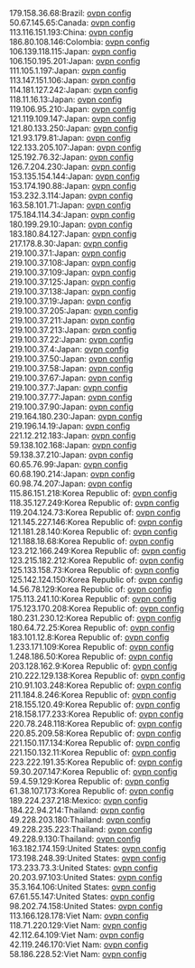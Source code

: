 179.158.36.68:Brazil: [ovpn config](vpn/179_158_36_68.ovpn)  
50.67.145.65:Canada: [ovpn config](vpn/50_67_145_65.ovpn)  
113.116.151.193:China: [ovpn config](vpn/113_116_151_193.ovpn)  
186.80.108.146:Colombia: [ovpn config](vpn/186_80_108_146.ovpn)  
106.139.118.115:Japan: [ovpn config](vpn/106_139_118_115.ovpn)  
106.150.195.201:Japan: [ovpn config](vpn/106_150_195_201.ovpn)  
111.105.1.197:Japan: [ovpn config](vpn/111_105_1_197.ovpn)  
113.147.151.106:Japan: [ovpn config](vpn/113_147_151_106.ovpn)  
114.181.127.242:Japan: [ovpn config](vpn/114_181_127_242.ovpn)  
118.11.16.13:Japan: [ovpn config](vpn/118_11_16_13.ovpn)  
119.106.95.210:Japan: [ovpn config](vpn/119_106_95_210.ovpn)  
121.119.109.147:Japan: [ovpn config](vpn/121_119_109_147.ovpn)  
121.80.133.250:Japan: [ovpn config](vpn/121_80_133_250.ovpn)  
121.93.179.81:Japan: [ovpn config](vpn/121_93_179_81.ovpn)  
122.133.205.107:Japan: [ovpn config](vpn/122_133_205_107.ovpn)  
125.192.76.32:Japan: [ovpn config](vpn/125_192_76_32.ovpn)  
126.7.204.230:Japan: [ovpn config](vpn/126_7_204_230.ovpn)  
153.135.154.144:Japan: [ovpn config](vpn/153_135_154_144.ovpn)  
153.174.190.88:Japan: [ovpn config](vpn/153_174_190_88.ovpn)  
153.232.3.114:Japan: [ovpn config](vpn/153_232_3_114.ovpn)  
163.58.101.71:Japan: [ovpn config](vpn/163_58_101_71.ovpn)  
175.184.114.34:Japan: [ovpn config](vpn/175_184_114_34.ovpn)  
180.199.29.10:Japan: [ovpn config](vpn/180_199_29_10.ovpn)  
183.180.84.127:Japan: [ovpn config](vpn/183_180_84_127.ovpn)  
217.178.8.30:Japan: [ovpn config](vpn/217_178_8_30.ovpn)  
219.100.37.1:Japan: [ovpn config](vpn/219_100_37_1.ovpn)  
219.100.37.108:Japan: [ovpn config](vpn/219_100_37_108.ovpn)  
219.100.37.109:Japan: [ovpn config](vpn/219_100_37_109.ovpn)  
219.100.37.125:Japan: [ovpn config](vpn/219_100_37_125.ovpn)  
219.100.37.138:Japan: [ovpn config](vpn/219_100_37_138.ovpn)  
219.100.37.19:Japan: [ovpn config](vpn/219_100_37_19.ovpn)  
219.100.37.205:Japan: [ovpn config](vpn/219_100_37_205.ovpn)  
219.100.37.211:Japan: [ovpn config](vpn/219_100_37_211.ovpn)  
219.100.37.213:Japan: [ovpn config](vpn/219_100_37_213.ovpn)  
219.100.37.22:Japan: [ovpn config](vpn/219_100_37_22.ovpn)  
219.100.37.4:Japan: [ovpn config](vpn/219_100_37_4.ovpn)  
219.100.37.50:Japan: [ovpn config](vpn/219_100_37_50.ovpn)  
219.100.37.58:Japan: [ovpn config](vpn/219_100_37_58.ovpn)  
219.100.37.67:Japan: [ovpn config](vpn/219_100_37_67.ovpn)  
219.100.37.7:Japan: [ovpn config](vpn/219_100_37_7.ovpn)  
219.100.37.77:Japan: [ovpn config](vpn/219_100_37_77.ovpn)  
219.100.37.90:Japan: [ovpn config](vpn/219_100_37_90.ovpn)  
219.164.180.230:Japan: [ovpn config](vpn/219_164_180_230.ovpn)  
219.196.14.19:Japan: [ovpn config](vpn/219_196_14_19.ovpn)  
221.12.212.183:Japan: [ovpn config](vpn/221_12_212_183.ovpn)  
59.138.102.168:Japan: [ovpn config](vpn/59_138_102_168.ovpn)  
59.138.37.210:Japan: [ovpn config](vpn/59_138_37_210.ovpn)  
60.65.76.99:Japan: [ovpn config](vpn/60_65_76_99.ovpn)  
60.68.190.214:Japan: [ovpn config](vpn/60_68_190_214.ovpn)  
60.98.74.207:Japan: [ovpn config](vpn/60_98_74_207.ovpn)  
115.86.151.218:Korea Republic of: [ovpn config](vpn/115_86_151_218.ovpn)  
118.35.127.249:Korea Republic of: [ovpn config](vpn/118_35_127_249.ovpn)  
119.204.124.73:Korea Republic of: [ovpn config](vpn/119_204_124_73.ovpn)  
121.145.227.146:Korea Republic of: [ovpn config](vpn/121_145_227_146.ovpn)  
121.181.28.140:Korea Republic of: [ovpn config](vpn/121_181_28_140.ovpn)  
121.188.18.68:Korea Republic of: [ovpn config](vpn/121_188_18_68.ovpn)  
123.212.166.249:Korea Republic of: [ovpn config](vpn/123_212_166_249.ovpn)  
123.215.182.212:Korea Republic of: [ovpn config](vpn/123_215_182_212.ovpn)  
125.133.158.73:Korea Republic of: [ovpn config](vpn/125_133_158_73.ovpn)  
125.142.124.150:Korea Republic of: [ovpn config](vpn/125_142_124_150.ovpn)  
14.56.78.129:Korea Republic of: [ovpn config](vpn/14_56_78_129.ovpn)  
175.113.241.10:Korea Republic of: [ovpn config](vpn/175_113_241_10.ovpn)  
175.123.170.208:Korea Republic of: [ovpn config](vpn/175_123_170_208.ovpn)  
180.231.230.12:Korea Republic of: [ovpn config](vpn/180_231_230_12.ovpn)  
180.64.72.25:Korea Republic of: [ovpn config](vpn/180_64_72_25.ovpn)  
183.101.12.8:Korea Republic of: [ovpn config](vpn/183_101_12_8.ovpn)  
1.233.171.109:Korea Republic of: [ovpn config](vpn/1_233_171_109.ovpn)  
1.248.186.50:Korea Republic of: [ovpn config](vpn/1_248_186_50.ovpn)  
203.128.162.9:Korea Republic of: [ovpn config](vpn/203_128_162_9.ovpn)  
210.222.129.138:Korea Republic of: [ovpn config](vpn/210_222_129_138.ovpn)  
210.91.103.248:Korea Republic of: [ovpn config](vpn/210_91_103_248.ovpn)  
211.184.8.246:Korea Republic of: [ovpn config](vpn/211_184_8_246.ovpn)  
218.155.120.49:Korea Republic of: [ovpn config](vpn/218_155_120_49.ovpn)  
218.158.177.233:Korea Republic of: [ovpn config](vpn/218_158_177_233.ovpn)  
220.78.248.118:Korea Republic of: [ovpn config](vpn/220_78_248_118.ovpn)  
220.85.209.58:Korea Republic of: [ovpn config](vpn/220_85_209_58.ovpn)  
221.150.117.134:Korea Republic of: [ovpn config](vpn/221_150_117_134.ovpn)  
221.150.132.11:Korea Republic of: [ovpn config](vpn/221_150_132_11.ovpn)  
223.222.191.35:Korea Republic of: [ovpn config](vpn/223_222_191_35.ovpn)  
59.30.207.147:Korea Republic of: [ovpn config](vpn/59_30_207_147.ovpn)  
59.4.59.129:Korea Republic of: [ovpn config](vpn/59_4_59_129.ovpn)  
61.38.107.173:Korea Republic of: [ovpn config](vpn/61_38_107_173.ovpn)  
189.224.237.218:Mexico: [ovpn config](vpn/189_224_237_218.ovpn)  
184.22.94.214:Thailand: [ovpn config](vpn/184_22_94_214.ovpn)  
49.228.203.180:Thailand: [ovpn config](vpn/49_228_203_180.ovpn)  
49.228.235.223:Thailand: [ovpn config](vpn/49_228_235_223.ovpn)  
49.228.9.130:Thailand: [ovpn config](vpn/49_228_9_130.ovpn)  
163.182.174.159:United States: [ovpn config](vpn/163_182_174_159.ovpn)  
173.198.248.39:United States: [ovpn config](vpn/173_198_248_39.ovpn)  
173.233.73.3:United States: [ovpn config](vpn/173_233_73_3.ovpn)  
20.203.97.103:United States: [ovpn config](vpn/20_203_97_103.ovpn)  
35.3.164.106:United States: [ovpn config](vpn/35_3_164_106.ovpn)  
67.61.55.147:United States: [ovpn config](vpn/67_61_55_147.ovpn)  
98.202.74.158:United States: [ovpn config](vpn/98_202_74_158.ovpn)  
113.166.128.178:Viet Nam: [ovpn config](vpn/113_166_128_178.ovpn)  
118.71.220.129:Viet Nam: [ovpn config](vpn/118_71_220_129.ovpn)  
42.112.64.109:Viet Nam: [ovpn config](vpn/42_112_64_109.ovpn)  
42.119.246.170:Viet Nam: [ovpn config](vpn/42_119_246_170.ovpn)  
58.186.228.52:Viet Nam: [ovpn config](vpn/58_186_228_52.ovpn)  
